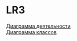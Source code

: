 # LR3

[Диаграмма деятельности](https://github.com/Dm1trylbdv/LR3/blob/main/диаграмма%20деятельности/description.md)  
[Диаграмма классов](https://github.com/Dm1trylbdv/LR3/blob/main/диаграмма%20классов/диаграмма%20классов.md)
